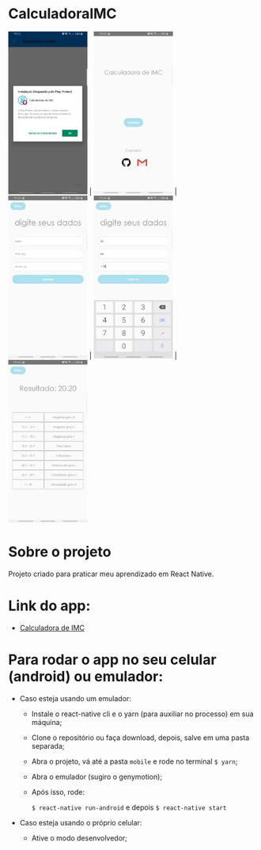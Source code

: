 # CalculadoraIMC

<img src="CalculadoraIMC/screenshots/1.jpg" width="160">  |  <img src="CalculadoraIMC/screenshots/2.jpg" width="160">  |  <img src="CalculadoraIMC/screenshots/3.jpg" width="160">  |  <img src="CalculadoraIMC/screenshots/4.jpg" width="160">  |  <img src="CalculadoraIMC/screenshots/5.jpg" width="160">

# Sobre o projeto

Projeto criado para praticar meu aprendizado em React Native.

# Link do app:

  - [Calculadora de IMC](https://drive.google.com/open?id=1XfY17qKEqGMthunQa01_Op86wOZa6kVR)

# Para rodar o app no seu celular (android) ou emulador:

- Caso esteja usando um emulador:

  - Instale o react-native cli e o yarn (para auxiliar no processo) em sua máquina;
  
  - Clone o repositório ou faça download, depois, salve em uma pasta separada;
  
  - Abra o projeto, vá até a pasta `mobile` e rode no terminal `$ yarn`;
  
  - Abra o emulador (sugiro o genymotion);
  
  - Após isso, rode:
      
      `$ react-native run-android` e depois `$ react-native start`
      
- Caso esteja usando o próprio celular:
  
  - Ative o modo desenvolvedor;
  
